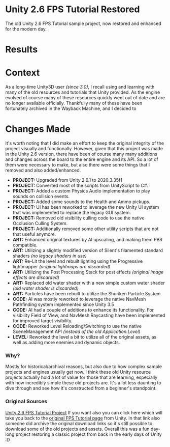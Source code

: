 # Unity 2.6 FPS Tutorial Restored
The old Unity 2.6 FPS Tutorial sample project, now restored and enhanced for the modern day.

# Results


# Context

As a long-time Unity3D user *(since 3.0)*, I recall using and learning with many of the old resources and tutorials that Unity provided. As the engine evolved of course many of these resources quickly went out of date and are no longer available officially. Thankfully many of these have been fortunately archived in the Wayback Machine, and I decided to 

# Changes Made

It's worth noting that I did make an effort to keep the original integrity of the project visually and functionally. However, given that this project was made in the Unity 2.6 version, there have been of course many many additions and changes across the board to the entire engine and its API. So a lot of them were necessary to make, but also there were some things that I removed and also added/enhanced.

- **PROJECT:** Upgraded from Unity 2.6.1 to 2020.3.35f1
- **PROJECT:** Converted most of the scripts from UnityScript to C#.
- **PROJECT:** Added a custom Physics Audio implementation to play sounds on collision events.
- **PROJECT:** Added some sounds to the Health and Ammo pickups.
- **PROJECT:** UI has been reworked to leverage the new Unity UI system that was implemented to replace the legacy GUI system.
- **PROJECT:** Removed old visibility culling code to use the native Occlusion Culling System.
- **PROJECT:** Additionally removed some other utility scripts that are not that useful anymore.
- **ART:** Enhanced original textures by AI upscaling, and making them PBR compatible.
- **ART:** Utilizing a slightly modified version of Silent's filamented standard shaders *(no legacy shaders in use)*
- **ART:** Re-Lit the level and rebuilt lighting using the Progressive lightmapper *(original lightmaps are discarded)*
- **ART:** Utilizing the Post Processing Stack for post effects *(original image effects are discarded)*
- **ART:** Replaced old water shader with a new simple custom water shader *(old water shader is discarded)*
- **ART:** Particles have been rebuilt to utilize the Shuriken Particle System.
- **CODE:** AI was mostly reworked to leverage the native NavMesh Pathfinding system implemented since Unity 3.5
- **CODE:** AI had a couple of additions to enhance its functionality. For visibility Field of View, and NavMesh Raycasting have been implemented for improved target visibility.
- **CODE:** Reworked Level Reloading/Switching to use the native SceneManagement API *(instead of the old Application.Level)*
- **LEVEL:** Reworked the level a bit to utilize all of the original assets, as well as adding more enemies and dynamic objects.

### Why?
Mostly for historical/archival reasons, but also due to how complex sample projects and engines usually get now. I think these old Unity resource projects actually hold a lot of value for those that are learning, especially with how incredibly simple these old projects are. It's a lot less daunting to dive through and see how it's constructed from a beginner's standpoint.

### Original Sources

[Unity 2.6 FPS Tutorial Project](https://web.archive.org/web/20100102063856/http://unity3d.com/support/resources/tutorials/fpstutorial)
If you want also you can click here which will take you back to the [original FPS Tutorial page](https://web.archive.org/web/20100102063856/http://unity3d.com/support/resources/tutorials/fpstutorial) from Unity. In that link also someone did archive the original download links so it's still possible to download some of the old projects and assets. Overall this was a fun day-long project restoring a classic project from back in the early days of Unity :D
